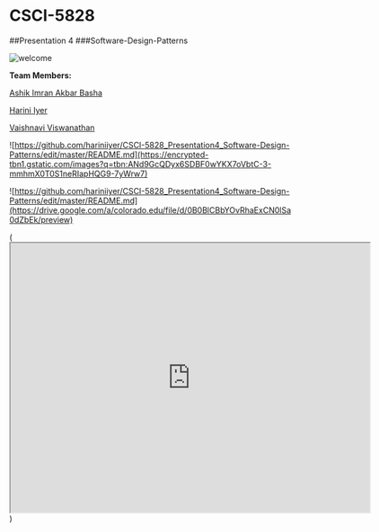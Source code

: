 # CSCI-5828
##Presentation 4
###Software-Design-Patterns

![welcome](http://us.123rf.com/450wm/radiantskies/radiantskies1211/radiantskies121100160/16083976-abstract-word-cloud-for-software-design-pattern-with-related-tags-and-terms.jpg)

<b>Team Members:</b>

[Ashik Imran Akbar Basha](https://github.com/ashikimran)

[Harini Iyer](https://github.com/hariniiyer)

[Vaishnavi Viswanathan](https://github.com/vaishnaviviswanathan)

![https://github.com/hariniiyer/CSCI-5828_Presentation4_Software-Design-Patterns/edit/master/README.md](https://encrypted-tbn1.gstatic.com/images?q=tbn:ANd9GcQDyx6SDBF0wYKX7oVbtC-3-mmhmX0T0S1neRIapHQG9-7yWrw7)

![https://github.com/hariniiyer/CSCI-5828_Presentation4_Software-Design-Patterns/edit/master/README.md](https://drive.google.com/a/colorado.edu/file/d/0B0BlCBbYOvRhaExCN0lSa0dZbEk/preview)

(<iframe src="https://drive.google.com/a/colorado.edu/file/d/0B0BlCBbYOvRhaExCN0lSa0dZbEk/preview" width="640" height="480"></iframe>)
